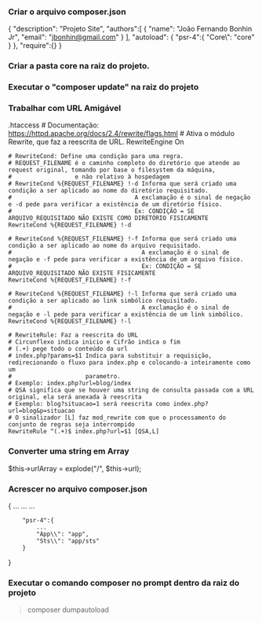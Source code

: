 ### Criar o arquivo composer.json
{
    "description": "Projeto Site",
    "authors":[
        {
            "name": "João Fernando Bonhin Jr",
            "email": "jbonhin@gmail.com"
        }
    ],
    "autoload": {
        "psr-4":{
            "Core\\": "core"
        }
    },
    "require":{}
}

### Criar a pasta core na raiz do projeto.

### Executar o "composer update" na raiz do projeto

### Trabalhar com URL Amigável
.htaccess
    # Documentação: https://httpd.apache.org/docs/2.4/rewrite/flags.html
    # Ativa o módulo Rewrite, que faz a reescrita de URL.
    RewriteEngine On

    # RewriteCond: Define uma condição para uma regra.
    # REQUEST_FILENAME é o caminho completo do diretório que atende ao request original, tomando por base o filesystem da máquina, 
    #                  e não relativo à hospedagem
    # RewriteCond %{REQUEST_FILENAME} !-d Informa que será criado uma condição a ser aplicado ao nome do diretório requisitado. 
    #                                   A exclamação é o sinal de negação e -d pede para verificar a existência de um diretório físico. 
    #                                   Ex: CONDIÇÃO = SE ARQUIVO_REQUISITADO NÃO EXISTE COMO DIRETÓRIO FISICAMENTE  
    RewriteCond %{REQUEST_FILENAME} !-d

    # RewriteCond %{REQUEST_FILENAME} !-f Informa que será criado uma condição a ser aplicado ao nome do arquivo requisitado. 
    #                                     A exclamação é o sinal de negação e -f pede para verificar a existência de um arquivo físico. 
    #                                     Ex: CONDIÇÃO = SE ARQUIVO_REQUISITADO NÃO EXISTE FISICAMENTE
    RewriteCond %{REQUEST_FILENAME} !-f

    # RewriteCond %{REQUEST_FILENAME} !-l Informa que será criado uma condição a ser aplicado ao link simbólico requisitado. 
    #                                     A exclamação é o sinal de negação e -l pede para verificar a existência de um link simbólico.
    RewriteCond %{REQUEST_FILENAME} !-l

    # RewriteRule: Faz a reescrita do URL
    # Circunflexo indica inicio e Cifrão indica o fim
    # (.+) pege todo o conteúdo da url
    # index.php?params=$1 Indica para substituir a requisição, redirecionando o fluxo para index.php e colocando-a inteiramente como um 
    #                     parametro.
    # Exemplo: index.php?url=blog/index
    # QSA significa que se houver uma string de consulta passada com a URL original, ela será anexada à reescrita
    # Exemplo: blog?situacao=1 será reescrita como index.php?url=blog&p=situacao
    # O sinalizador [L] faz mod_rewrite com que o processamento do conjunto de regras seja interrompido
    RewriteRule ^(.+)$ index.php?url=$1 [QSA,L]


### Converter uma string em Array
$this->urlArray = explode("/", $this->url);

### Acrescer no arquivo composer.json
{
    ...
    ...
    ...
    
        "psr-4":{
            ...
            "App\\": "app",
            "Sts\\": "app/sts"
        }
}
### Executar o comando composer no prompt dentro da raiz do projeto
> composer dumpautoload


